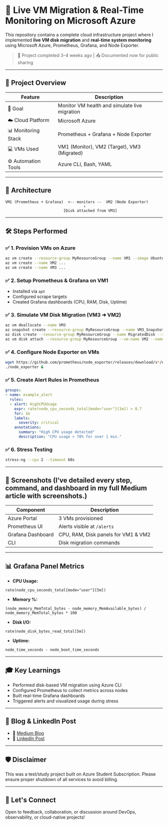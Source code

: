 # 🚀 Live VM Migration & Real-Time Monitoring on Microsoft Azure

This repository contains a complete cloud infrastructure project where I implemented **live VM disk migration** and **real-time system monitoring** using Microsoft Azure, Prometheus, Grafana, and Node Exporter.

> 📝 Project completed 3–4 weeks ago | 📤 Documented now for public sharing

---

## 📁 Project Overview

| Feature             | Description                                   |
| ------------------- | --------------------------------------------- |
| 🧠 Goal             | Monitor VM health and simulate live migration |
| ☁️ Cloud Platform   | Microsoft Azure                               |
| 📊 Monitoring Stack | Prometheus + Grafana + Node Exporter          |
| 💻 VMs Used         | VM1 (Monitor), VM2 (Target), VM3 (Migrated)   |
| ⚙️ Automation Tools | Azure CLI, Bash, YAML                         |

---

## 🧱 Architecture

```
VM1 (Prometheus + Grafana)  <-- monitors --  VM2 (Node Exporter)
                                   ↑
                          [Disk attached from VM3]
```

---

## 🛠️ Steps Performed

### ✅ 1. Provision VMs on Azure

```bash
az vm create --resource-group MyResourceGroup --name VM1 --image Ubuntu2204 ...
az vm create --name VM2 ...
az vm create --name VM3 ...
```

### ✅ 2. Setup Prometheus & Grafana on VM1

* Installed via `apt`
* Configured scrape targets
* Created Grafana dashboards (CPU, RAM, Disk, Uptime)

### ✅ 3. Simulate VM Disk Migration (VM3 ➜ VM2)

```bash
az vm deallocate --name VM3
az snapshot create --resource-group MyResourceGroup --name VM3_Snapshot --source <VM3_DISK_ID>
az disk create --resource-group MyResourceGroup --name MigratedDisk --source VM3_Snapshot
az vm disk attach --resource-group MyResourceGroup --vm-name VM2 --name MigratedDisk
```

### ✅ 4. Configure Node Exporter on VMs

```bash
wget https://github.com/prometheus/node_exporter/releases/download/v*/node_exporter-*.linux-amd64.tar.gz
./node_exporter &
```

### ✅ 5. Create Alert Rules in Prometheus

```yaml
groups:
- name: example_alert
  rules:
  - alert: HighCPUUsage
    expr: rate(node_cpu_seconds_total{mode="user"}[1m]) > 0.7
    for: 1m
    labels:
      severity: critical
    annotations:
      summary: "High CPU usage detected"
      description: "CPU usage > 70% for over 1 min."
```

### ✅ 6. Stress Testing

```bash
stress-ng --cpu 2 --timeout 60s
```

---

## 📸 Screenshots (I’ve detailed every step, command, and dashboard in my full Medium article with screenshots.)

| Component         | Description                         |
| ----------------- | ----------------------------------- |
| Azure Portal      | 3 VMs provisioned                   |
| Prometheus UI     | Alerts visible at `/alerts`         |
| Grafana Dashboard | CPU, RAM, Disk panels for VM1 & VM2 |
| CLI               | Disk migration commands             |

---

## 📊 Grafana Panel Metrics

* **CPU Usage:**

```promql
rate(node_cpu_seconds_total{mode="user"}[5m])
```

* **Memory %:**

```promql
(node_memory_MemTotal_bytes - node_memory_MemAvailable_bytes) / node_memory_MemTotal_bytes * 100
```

* **Disk I/O:**

```promql
rate(node_disk_bytes_read_total[5m])
```

* **Uptime:**

```promql
node_time_seconds - node_boot_time_seconds
```

---

## 🎓 Key Learnings

* Performed disk-based VM migration using Azure CLI
* Configured Prometheus to collect metrics across nodes
* Built real-time Grafana dashboards
* Triggered alerts and visualized usage during stress

---

## 📖 Blog & LinkedIn Post

* 📘 [Medium Blog](https://medium.com/@ayeshazahid036/live-vm-migration-and-real-time-monitoring-on-microsoft-azure-using-prometheus-grafana-2a0db7299dbc)
* 💼 [LinkedIn Post](https://www.linkedin.com/feed/update/urn:li:activity:7338601014121390082/)

---

## 🛡️ Disclaimer

This was a test/study project built on Azure Student Subscription. Please ensure proper shutdown of all services to avoid billing.

---

## 🤝 Let's Connect

Open to feedback, collaboration, or discussion around DevOps, observability, or cloud-native projects!
